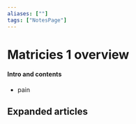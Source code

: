 ```yaml
---
aliases: [""]
tags: ["NotesPage"]
---
```


# Matricies 1 overview

#### Intro and contents
- pain


## Expanded articles
